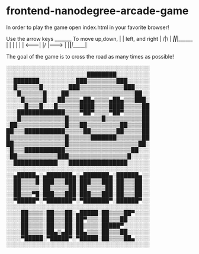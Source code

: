 frontend-nanodegree-arcade-game
===============================


In order to play the game open index.html in your favorite browser!

Use the arrow keys _______
To move up,down,  |       |
left, and right	  |  /|\  |
			______|___|___|______
		   |      |   |   |      |
		   |  <---|  \|/  |--->  |
		   |______|_______|______|
		   
The goal of the game is to cross the road as many times as possible!


░░░░░░░░░░░░░░░░░░░░░░░░░░░░░░░░░░░░░░░
░░░░░░░░░░░░░░░░░░░░░░████████░░░░░░░░░
░░███████░░░░░░░░░░███▒▒▒▒▒▒▒▒███░░░░░░
░░█▒▒▒▒▒▒█░░░░░░░███▒▒▒▒▒▒▒▒▒▒▒▒███░░░░
░░░█▒▒▒▒▒▒█░░░░██▒▒▒▒▒▒▒▒▒▒▒▒▒▒▒▒▒▒██░░
░░░░█▒▒▒▒▒█░░░██▒▒▒▒▄██▄▒▒▒▒▄██▄▒▒▒███░
░░░░░█▒▒▒█░░░█▒▒▒▒▒▒████▒▒▒▒████▒▒▒▒▒██
░░░█████████████▒▒▒▒▀██▀▒▒▒▒▀██▀▒▒▒▒▒██
░░░█▒▒▒▒▒▒▒▒▒▒▒▒█▒▒▒▒▒▒▒▒▒█▒▒▒▒▒▒▒▒▒▒██
░██▒▒▒▒▒▒▒▒▒▒▒▒▒█▒▒▒██▒▒▒▒▒▒▒▒▒██▒▒▒▒██
██▒▒▒███████████▒▒▒▒▒██▒▒▒▒▒▒▒██▒▒▒▒▒██
█▒▒▒▒▒▒▒▒▒▒▒▒▒▒▒█▒▒▒▒▒▒███████▒▒▒▒▒▒▒██
██▒▒▒▒▒▒▒▒▒▒▒▒▒▒█▒▒▒▒▒▒▒▒▒▒▒▒▒▒▒▒▒▒▒██░
░█▒▒▒███████████▒▒▒▒▒▒▒▒▒▒▒▒▒▒▒▒▒▒██░░░
░██▒▒▒▒▒▒▒▒▒▒▒███▒▒▒▒▒▒▒▒▒▒▒▒▒▒▒▒█░░░░░
░░████████████░░░████████████████░░░░░░
░░░░░░░░░░░░░░░░░░░░░░░░░░░░░░░░░░░░░░░
░░▄█████▄░▄███████▄░▄███████▄░██████▄░░
░░██▒▒▒▒█░███▒▒▒███░███▒▒▒███░██▒▒▒██░░
░░██▒▒▒▒▒░██▒▒▒▒▒██░██▒▒▒▒▒██░██▒▒▒██░░
░░██▒▒▒▀█░███▒▒▒███░███▒▒▒███░██▒▒▒██░░
░░▀█████▀░▀███████▀░▀███████▀░██████▀░░
░░░░░░░░░░░░░░░░░░░░░░░░░░░░░░░░░░░░░░░
░░░░██▒▒▒▒░██▒▒▒██░▄█████░██▒▒▒▒██▀░░░░
░░░░██▒▒▒▒░██▒▒▒██░██▀▒▒▒░██▒▒▒██░░░░░░
░░░░██▒▒▒▒░██▒▒▒██░██▒▒▒▒░█████▀░░░░░░░
░░░░██▒▒▒▒░██▄▒▄██░██▄▒▒▒░██▒▒▒██░░░░░░
░░░░▀█████░▀█████▀░▀█████░██▒▒▒▒██▄░░░░
░░░░░░░░░░░░░░░░░░░░░░░░░░░░░░░░░░░░░░░